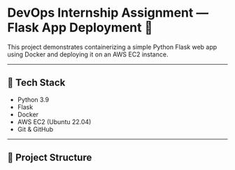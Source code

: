 # DevOps Internship Assignment — Flask App Deployment 🚀

This project demonstrates containerizing a simple Python Flask web app using Docker and deploying it on an AWS EC2 instance.

---

## 🧱 Tech Stack
- Python 3.9
- Flask
- Docker
- AWS EC2 (Ubuntu 22.04)
- Git & GitHub

---

## 📁 Project Structure

